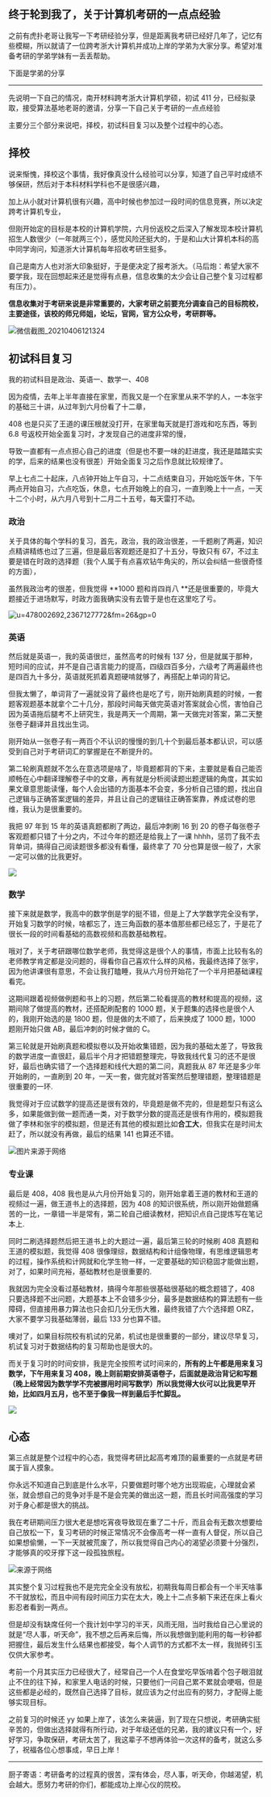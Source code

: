 ## 终于轮到我了，关于计算机考研的一点点经验

之前有虎扑老哥让我写一下考研经验分享，但是距离我考研已经好几年了，记忆有些模糊，所以就请了一位跨考浙大计算机并成功上岸的学弟为大家分享。希望对准备考研的学弟学妹有一丢丢帮助。

下面是学弟的分享

---

先说明一下自己的情况，南开材料跨考浙大计算机学硕，初试 411 分，已经拟录取，接受算法基地老哥的邀请，分享一下自己关于考研的一点点经验

主要分三个部分来说吧，择校，初试科目复习以及整个过程中的心态。

## 择校

说来惭愧，择校这个事情，我好像真没什么经验可以分享，知道了自己平时成绩不够保研，然后对于本科材料学科也不是很感兴趣，

加上从小就对计算机很有兴趣，高中时候也参加过一段时间的信息竞赛，所以决定跨考计算机专业，

但刚开始定的目标是本校的计算机学院，六月份返校之后深入了解发现本校计算机招生人数很少（一年就两三个），感觉风险还挺大的，于是和山大计算机本科的高中同学询问，知道浙大计算机每年招收考研生挺多。

自己是南方人也对浙大印象挺好，于是便决定了报考浙大。（马后炮：希望大家不要学我，现在回想起来还是觉得有点悬，信息收集的太少会让自己整个复习过程都有压力）。

**信息收集对于考研来说是非常重要的，大家考研之前要充分调查自己的目标院校，主要途径，该校的师兄师姐，论坛，官网，官方公众号，考研群等。**

![微信截图_20210406121324](https://cdn.jsdelivr.net/gh/tan45du/photobed@master/微信截图_20210406121324.1sw682g6oabk.png)

## 初试科目复习

我的初试科目是政治、英语一、数学一、408

因为疫情，去年上半年直接在家里，而我又是一个在家里从来不学的人，一本张宇的基础三十讲，从过年到六月份看了十二章，

408 也是只买了王道的课压根就没打开，在家里每天就是打游戏和吃东西，等到 6.8 号返校开始全面复习时，才发现自己的进度非常的慢，

导致一直都有一点点担心自己的进度（但是也不要一味的赶进度，我还是踏踏实实的学，后来的结果也没有很差）开始全面复习之后作息就比较规律了。

早上七点二十起床，八点钟开始上午自习，十二点结束自习，开始吃饭午休，下午两点开始自习，六点吃饭，休息，七点开始晚上的自习，一直到晚上十一点，一天十二个小时，从六月八号到十二月二十五号，每天雷打不动。

### 政治

关于具体的每个学科的复习，首先，政治，我的政治很差，一千题刷了两遍，知识点精讲精练也过了三遍，但是最后客观题还是扣了十五分，导致只有 67，不过主要是错在时政的选择题（我个人属于有点喜欢钻牛角尖的，所以会纠结一些很奇怪的方面），

虽然我政治考的很差，但我觉得 **1000 题和肖四肖八 **还是很重要的，毕竟大题接近于进场默写，时政方面我确实没有去管于是也在这里吃了亏。

![u=478002692,2367127772&fm=26&gp=0](https://cdn.jsdelivr.net/gh/tan45du/photobed@master/u=478002692,2367127772&fm=26&gp=0.6x1r5kdl55c0.jpg)

### 英语

然后就是英语一，我的英语很烂，虽然高考的时候有 137 分，但是就属于那种，短时间的应试，并不是自己语言能力的提高，四级四百多分，六级考了两遍最终也是四百九十多分，英语就死抓着真题硬啃就够了，再搭配上单词的背记。

但我太懒了，单词背了一遍就没背了最终也是吃了亏，刚开始刷真题的时候，一套题客观题基本就拿个二十几分，那段时间每天做完英语对答案就会心慌，害怕自己因为英语拖后腿考不上研究生，我是两天一个周期，第一天做完对答案，第二天整张卷子翻译并且找出生词。

刚开始从一张卷子有一两百个不认识的慢慢的到几十个到最后基本都认识，可以感受到自己对于考研词汇的掌握是在不断提升的。

第二轮刷真题就不怎么在意选项是啥了，毕竟题都背的下来，主要就是看自己能否顺畅在心中翻译理解卷子中的文章，再有就是分析阅读题出题逻辑的角度，其实如果文章意思能读懂，每个人会出错的方面基本不会变，多分析自己错的题，找出自己逻辑与正确答案逻辑的差异，并且让自己的逻辑往正确答案靠，养成试卷的思维，我认为是很重要的。

我把 97 年到 15 年的英语真题都刷了两边，最后冲刺刷 16 到 20 的卷子每张卷子客观题都只错了十分之内，不过今年的题还是给我上了一课 hhhh，惩罚了我不去背单词，搞得自己阅读题很多都没有看懂，最终拿了 70 分也算是很一般了，大家一定可以做的比我更好。

![](https://cdn.jsdelivr.net/gh/tan45du/photobed@master/微信截图_20210406105202.4xbxgtbai5q0.png)

### 数学

接下来就是数学，我高中的数学倒是学的挺不错，但是上了大学数学完全没有学，开始复习数学的时候，啥都忘了，连三角函数的基本值那些都已经忘了，于是花了很长一段的时间看基础的高数视频和高数基础教程。

哦对了，关于考研跟哪位数学老师，我觉得这是很个人的事情，市面上比较有名的老师教学肯定都是没问题的，得看你自己喜欢什么样的风格，我最终选择了张宇，因为他讲课很有意思，不会让我打瞌睡，我从六月份开始花了一个半月把基础课程看完。

这期间跟着视频做例题和书上的习题，然后第二轮看提高的教材和提高的视频，这期间除了做提高的教材，还搭配刷配套的 1000 题，关于题集的选择也是很个人的，我刚开始选的是 1800 题，但是做的太不顺了，后来换成了 1000 题，1000 题刚开始只做 AB，最后冲刺的时候才做的 C。

第三轮就是开始刷真题和模拟卷以及开始收集错题，因为我的基础太差了，导致我的数学进度一直很赶，最后半个月才把错题整理完，导致我线代复习的还不是很好，最后也确实错了一个选择题和线代大题的第二问，真题我从 87 年还是多少年开始刷的，一直刷到 20 年，一天一套，做完就对答案然后整理错题，整理错题是很重要的一环.

我觉得对于应试数学的提高还是很有效的，毕竟题是做不完的，但是题型只有这么多，如果能做到做一题而通一类，对于数学分数的提高还是很有作用的，模拟题我做了李林和张宇的模拟题，但是还有其他的模拟题比如**合工大**，但我实在是时间太赶了，所以就没有再做，最后的结果 141 也算还不错。

![图片来源于网络](https://cdn.jsdelivr.net/gh/tan45du/photobed@master/微信截图_20210406105545.5fnxma7jbs80.png)

### 专业课

最后是 408，408 我也是从六月份开始复习的，刚开始拿着王道的教材和王道的视频过一遍，做王道书上的选择题，因为 408 的知识很系统，所以刚开始做题痛苦的一比，一章错一半是常有，第二轮自己细读教材，把知识点自己提炼写在笔记本上.

同时二刷选择题然后把王道书上的大题过一遍，最后第三轮的时候刷 408 真题和王道的模拟题，我觉得 408 很像理综，数据结构和计组像物理，有思维逻辑思考的过程，操作系统和计网就和化学生物一样，一定要基础的知识稳固才能做出题，对了，如果时间充裕，基础教材也是很重要的.

我就因为完全没看过基础教材，搞得今年那些很基础很基础的概念题错了，408 只要选择题不出问题，大题基本上不会错多少分，最多是数据结构的算法题有一些障碍，但直接用暴力算法也只会扣几分无伤大雅，最终我错了六个选择题 ORZ，大家不要学习我基础薄弱，最后 133 分也算不错。

噢对了，如果目标院校有机试的兄弟，机试也是很重要的一部分，建议尽早复习，机试复习对于数据结构的复习帮助也是很大的。

而关于复习时的时间安排，我是完全按照考试时间来的，**所有的上午都是用来复习数学，下午用来复习 408，晚上则前期安排英语卷子，后面就是政治背记和写题（晚上经常因为数学学不完被挪用时间写数学）所以我觉得大伙可以比我更早开始，比如四月五月，也不至于像我一样到最后手忙脚乱。**

![](https://cdn.jsdelivr.net/gh/tan45du/photobed@master/微信截图_20210406120028.uw608tnatkw.png)

## 心态

第三点就是整个过程中的心态，我觉得考研比起高考难顶的最重要的一点就是考研属于盲人摸象。

你永远不知道自己到底是什么水平，只要做题时哪个地方出现瑕疵，心理就会紧张，就会想自己的竞争对手是不是会完美的做出这一题，而且长时间高强度的学习对于身心都是很大的挑战。

我在考研期间压力很大老是想吃宵夜导致现在重了二十斤，而且会有无数次想要给自己放松一下，复习考研的时候正常情况不会像高考一样一直有人督促，所以自己如果想偷懒，一下一天就被荒废了，所以我觉得自己内心的渴望必须要十分强烈，才能够真的咬牙撑下这一段孤独旅程。

![来源于网络](https://cdn.jsdelivr.net/gh/tan45du/photobed@master/微信截图_20210406120555.6q8a7ghh3kw0.png)

其实整个复习过程我也不是完完全全没有放松，初期我每周日都会有一个半天啥事不干就放松，而且中间有段时间压力实在太大，晚上十二点多躺下来还在床上看火影忍者看到一两点。

但是却没有缺席任何一个我计划中学习的半天，风雨无阻，当时我给自己心里说的就是“尽人事，听天命”，我不想之后再来后悔，所以我想做到能利用的每一秒钟都把握住，最后发生什么结果也都接受，每个人调节的方式都不太一样，我抛砖引玉仅供大家参考。

考前一个月其实压力已经很大了，经常自己一个人在食堂吃早饭啃着个包子眼泪就止不住的往下掉，和家里人电话的时候，只要他们一问自己累不累就会哽咽，但是这些都是必经的，既然自己选择了目标，就应该为之付出应有的努力，才配得上能够实现目标。

之前复习的时候还 yy 如果上岸了，该怎么来装逼，到了现在只想说，考研确实挺辛苦的，但做出选择就得有所行动，对于年级还低的兄弟，我的建议只有一个，好好学习，争取保研，考研太苦了，我这辈子不想再体验一次这样的备考，就这么多了，祝福各位心想事成，早日上岸！

---

厨子寄语：考研备考的过程真的很苦，深有体会，尽人事，听天命，你越渴望，机会越大。愿努力考研的你们，都能成功上岸心仪的院校。
